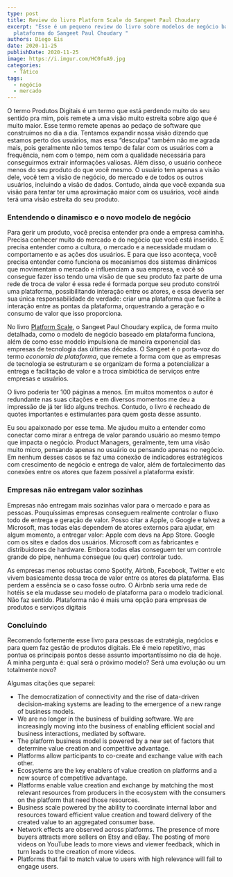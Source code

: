 ```yaml
---
type: post
title: Review do livro Platform Scale do Sangeet Paul Choudary
excerpt: "Esse é um pequeno review do livro sobre modelos de negócio baseados em
  plataforma do Sangeet Paul Choudary "
authors: Diego Eis
date: 2020-11-25
publishDate: 2020-11-25
image: https://i.imgur.com/HC0fuA9.jpg
categories:
  - Tático
tags:
  - negócio
  - mercado
---
```

O termo Produtos Digitais é um termo que está perdendo muito do seu sentido pra mim, pois remete a uma visão muito estreita sobre algo que é muito maior. Esse termo remete apenas ao pedaço de software que construímos no dia a dia. Tentamos expandir nossa visão dizendo que estamos perto dos usuários, mas essa “desculpa” também não me agrada mais, pois geralmente não temos tempo de falar com os usuários com a frequência, nem com o tempo, nem com a qualidade necessária para conseguirmos extrair informações valiosas. Além disso, o usuário conhece menos do seu produto do que você mesmo. O usuário tem apenas a visão dele, você tem a visão de negócio, do mercado e de todos os outros usuários, incluindo a visão de dados. Contudo, ainda que você expanda sua visão para tentar ter uma aproximação maior com os usuários, você ainda terá uma visão estreita do seu produto.

### Entendendo o dinamisco e o novo modelo de negócio

Para gerir um produto, você precisa entender pra onde a empresa caminha. Precisa conhecer muito do mercado e do negócio que você está inserido. E precisa entender como a cultura, o mercado e a necessidade mudam o comportamento e as ações dos usuários. E para que isso aconteça, você precisa entender como funciona os mecanismos dos sistemas dinâmicos que movimentam o mercado e influenciam a sua empresa, e você só consegue fazer isso tendo uma visão de que seu produto faz parte de uma rede de troca de valor é essa rede é formada porque seu produto constrói uma plataforma, possibilitando interação entre os atores, e essa deveria ser sua única responsabilidade de verdade: criar uma plataforma que facilite a interação entre as pontas da plataforma, orquestrando a geração e o consumo de valor que isso proporciona.

No livro [Platform Scale](https://amzn.to/375EZN8), o Sangeet Paul Choudary explica, de forma muito detalhada, como o modelo de negócio baseado em plataforma funciona, além de como esse modelo impulsiona de maneira exponencial das empresas de tecnologia das últimas décadas. O Sangeet é o porta-voz do termo _economia de plataforma_, que remete a forma com que as empresas de tecnologia se estruturam e se organizam de forma a potencializar a entrega e facilitação de valor e a troca simbiótica de serviços entre empresas e usuários. 

O livro poderia ter 100 páginas a menos. Em muitos momentos o autor é redundante nas suas citações e em diversos momentos me deu a impressão de já ter lido alguns trechos. Contudo, o livro é recheado de quotes importantes e estimulantes para quem gosta desse assunto.

Eu sou apaixonado por esse tema. Me ajudou muito a entender como conectar como mirar a entrega de valor parando usuário ao mesmo tempo que impacta o negócio. Product Managers, geralmente, tem uma visão muito micro, pensando apenas no usuário ou pensando apenas no negócio. Em nenhum desses casos se faz uma conexão de indicadores estratégicos com crescimento de negócio e entrega de valor, além de fortalecimento das conexões entre os atores que fazem possível a plataforma existir.

### Empresas não entregam valor sozinhas

Empresas não entregam mais sozinhas valor para o mercado e para as pessoas. Pouquíssimas empresas conseguem realmente controlar o fluxo todo de entrega e geração de valor. Posso citar a Apple, o Google e talvez a Microsoft, mas todas elas dependem de atores externos para ajudar, em algum momento, a entregar valor: Apple com devs na App Store. Google com os sites e dados dos usuários. Microsoft com as fabricantes e distribuidores de hardware. Embora todas elas conseguem ter um controle grande do pipe, nenhuma consegue (ou quer) controlar tudo.

As empresas menos robustas como Spotify, Airbnb, Facebook, Twitter e etc vivem basicamente dessa troca de valor entre os atores da plataforma. Elas perdem a essência se o caso fosse outro. O Airbnb seria uma rede de hotéis se ela mudasse seu modelo de plataforma para o modelo tradicional.  Não faz sentido. Plataforma não é mais uma opção para empresas de produtos e serviços digitais

### Concluindo

Recomendo fortemente esse livro para pessoas de estratégia, negócios e para quem faz gestão de produtos digitais. Ele é meio repetitivo, mas pontua os principais pontos desse assunto importantíssimo no dia de hoje. A minha pergunta é: qual será o próximo modelo? Será uma evolução ou um totalmente novo?

Algumas citações que separei:

- The democratization of connectivity and the rise of data-driven decision-making systems are leading to the emergence of a new range of business models.
- We are no longer in the business of building software. We are increasingly moving into the business of enabling efficient social and business interactions, mediated by software.
- The platform business model is powered by a new set of factors that determine value creation and competitive advantage.
- Platforms allow participants to co-create and exchange value with each other.
- Ecosystems are the key enablers of value creation on platforms and a new source of competitive advantage.
- Platforms enable value creation and exchange by matching the most relevant resources from producers in the ecosystem with the consumers on the platform that need those resources.
- Business scale powered by the ability to coordinate internal labor and resources toward efficient value creation and toward delivery of the created value to an aggregated consumer base.
- Network effects are observed across platforms. The presence of more buyers attracts more sellers on Etsy and eBay. The posting of more videos on YouTube leads to more views and viewer feedback, which in turn leads to the creation of more videos.
- Platforms that fail to match value to users with high relevance will fail to engage users.